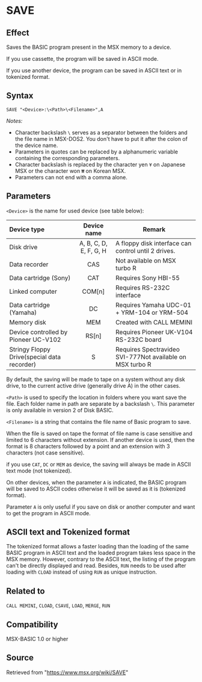 # SAVE

## Effect

Saves the BASIC program present in the MSX memory to a device.

If you use cassette, the program will be saved in ASCII mode.

If you use another device, the program can be saved in ASCII text or in tokenized format.

## Syntax

`SAVE "<Device>:\<Path>\<Filename>",A`

_Notes:_
- Character backslash `\` serves as a separator between the folders and the file name in MSX-DOS2. You don't have to put it after the colon of the device name.
- Parameters in quotes can be replaced by a alphanumeric variable containing the corresponding parameters.
- Character backslash is replaced by the character yen `¥` on Japanese MSX or the character won `₩` on Korean MSX.
- Parameters can not end with a comma alone.

## Parameters

`<Device>` is the name for used device (see table below):

|Device type|Device name|Remark|
|:--|:-:|---|
|Disk drive|A, B, C, D, E, F, G, H|A floppy disk interface can control until 2 drives.|
|Data recorder|CAS|Not available on MSX turbo R|
|Data cartridge (Sony)|CAT|Requires Sony HBI-55|
|Linked computer|COM[n]|Requires RS-232C interface|
|Data cartridge (Yamaha)|DC|Requires Yamaha UDC-01 + YRM-104 or YRM-504|
|Memory disk|MEM|Created with CALL MEMINI|
|Device controlled by Pioneer UC-V102|RS[n]|Requires Pioneer UK-V104 RS-232C board|
|Stringy Floppy Drive(special data recorder)|S|Requires Spectravideo SVI-777Not available on MSX turbo R|

By default, the saving will be made to tape on a system without any disk drive, to the current active drive (generally drive A) in the other cases.

`<Path>` is used to specify the location in folders where you want save the file. Each folder name in path are separate by a backslash `\`. This parameter is only available in version 2 of Disk BASIC.

`<Filename>` is a string that contains the file name of Basic program to save.

When the file is saved on tape the format of file name is case sensitive and limited to 6 characters without extension. If another device is used, then the format is 8 characters followed by a point and an extension with 3 characters (not case sensitive).

if you use `CAT`, `DC` or `MEM` as device, the saving will always be made in ASCII text mode (not tokenized).

On other devices, when the parameter `A` is indicated, the BASIC program will be saved to ASCII codes otherwise it will be saved as it is (tokenized format).

Parameter `A` is only useful if you save on disk or another computer and want to get the program in ASCII mode.

## ASCII text and Tokenized format

The tokenized format allows a faster loading than the loading of the same BASIC program in ASCII text and the loaded program takes less space in the MSX memory.
However, contrary to the ASCII text, the listing of the program can't be directly displayed and read. Besides, `RUN` needs to be used after loading with `CLOAD` instead of using `RUN` as unique instruction.

## Related to

`CALL MEMINI`, `CLOAD`, `CSAVE`, `LOAD`, `MERGE`, `RUN`

## Compatibility

MSX-BASIC 1.0 or higher

## Source

Retrieved from "https://www.msx.org/wiki/SAVE"
